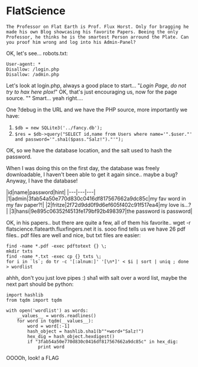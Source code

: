 # FlatScience

```The Professor on Flat Earth is Prof. Flux Horst. Only for bragging he made his own Blog showcasing his favorite Papers. Beeing the only Professor, he thinks he is the smartest Person arround the Plate. Can you proof him wrong and log into his Admin-Panel?```

OK, let's see...
robots.txt:
```
User-agent: *
Disallow: /login.php
Disallow: /admin.php
```

Let's look at login.php, always a good place to start...
"*Login Page, do not try to hax here plox!*"
OK, that's just encouraging us, now for the page source.
"*<!-- TODO: Remove ?debug-Parameter! -->*"
Smart... yeah right....

One ?debug in the URL and we have the PHP source, more importantly we have:
1. `$db = new SQLite3('../fancy.db');`
2. `$res = $db->query("SELECT id,name from Users where name='".$user."' and password='".sha1($pass."Salz!")."'");`

OK, so we have the database location, and the salt used to hash the password.

When I was doing this on the first day, the database was freely downloadable, I haven't been able to get it again since.. maybe a bug?
Anyway, I have the database!

|id|name|password|hint|
|---|---|---|
|1|admin|3fab54a50e770d830c0416df817567662a9dc85c|my fav word in my fav paper?!|
|2|fritze|2f72d9dd0f9d6ef605f402c91f517ea4|my love is...?|
|3|hansi|9e895c06352f4513fe179bf92b498397|the password is password|

OK, in his papers.. but there are quite a few, all of them his favorite..
wget -r flatscience.flatearth.fluxfingers.net it is.
sooo find tells us we have 26 pdf files.. pdf files are well and nice, but txt files are easier:
```
find -name *.pdf -exec pdftotext {} \;
mkdir txts
find -name *.txt -exec cp {} txts \;
for i in `ls`; do tr -c '[:alnum:]' '[\n*]' < $i | sort | uniq ; done > wordlist
```

ahhh, don't you just love pipes :)
sha1 with salt over a word list, maybe the next part should be python:
```
import hashlib
from tqdm import tqdm

with open('wordlist') as words:
    __values__ = words.readlines()
    for word in tqdm(__values__):
        word = word[:-1]
        hash_object = hashlib.sha1(b""+word+"Salz!")
        hex_dig = hash_object.hexdigest()
        if "3fab54a50e770d830c0416df817567662a9dc85c" in hex_dig:
            print word
```

OOOOh, look! a FLAG
